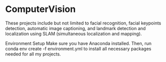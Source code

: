 # ComputerVision
These projects include but not limited to facial recognition, facial keypoints detection, automatic image captioning, and landmark detection and localization using SLAM (simultaneous localization and mapping).

Environment Setup
Make sure you have Anaconda installed. Then, run conda env create -f environment.yml to install all necessary packages needed for all my projects.
